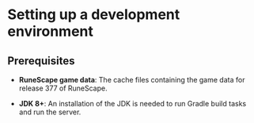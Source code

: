# Setting up a development environment

## Prerequisites

- **RuneScape game data**:  The cache files containing the game data for release 377 of RuneScape.

- **JDK 8+**: An installation of the JDK is needed to run Gradle build tasks and run the server.
